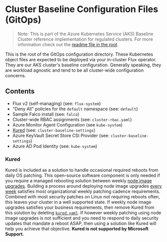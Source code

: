 # Cluster Baseline Configuration Files (GitOps)

> Note: This is part of the Azure Kubernetes Service (AKS) Baseline Cluster reference implementation for regulated clusters. For more information check out the [readme file in the root](../README.md).

This is the root of the GitOps configuration directory. These Kubernetes object files are expected to be deployed via your in-cluster Flux operator. They are our AKS cluster's baseline configuration. Generally speaking, they are workload agnostic and tend to be all cluster-wide configuration concerns.

## Contents

* Flux v2 (self-managing) (see: `flux-system`)
* "Deny All" policies for the `default` namespace (see: `default`)
* Sample Falco install (see: `falco`)
* Cluster-wide RBAC assignments (see: `cluster-rbac.yaml`)
* Azure Monitor Agent Configuration (see `kube-system`)
* [Kured](#kured) (see: `cluster-baseline-settings`)
* Azure KeyVault Secret Store CSI Provider (see: `cluster-baseline-settings`)
* Azure AD Pod Identity (see: `kube-system`)

### Kured

Kured is included as a solution to handle occasional required reboots from daily OS patching. This open-source software component is only needed if you require a managed rebooting solution between weekly [node image upgrades](https://docs.microsoft.com/azure/aks/node-image-upgrade). Building a process around deploying node image upgrades [every week](https://github.com/Azure/AKS/releases) satisfies most organizational weekly patching cadence requirements. Combined with most security patches on Linux not requiring reboots often, this leaves your cluster in a well supported state. If weekly node image upgrades satisfies your business requirements, then remove Kured from this solution by deleting [`kured.yaml`](./cluster-baseline-settings/kured.yaml). If however weekly patching using node image upgrades is not sufficient and you need to respond to daily security updates that mandate a reboot ASAP, then using a solution like Kured will help you achieve that objective. **Kured is not supported by Microsoft Support.**
